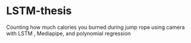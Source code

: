 # LSTM-thesis
Counting how much calories you burned during jump rope using camera with LSTM , Mediapipe, and polynomial regression

